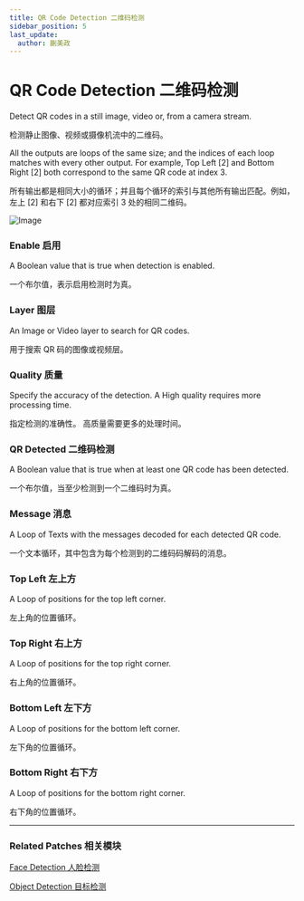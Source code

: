 ```yaml
---
title: QR Code Detection 二维码检测
sidebar_position: 5
last_update:
  author: 蒯美政
---
```


# QR Code Detection 二维码检测

Detect QR codes in a still image, video or, from a camera stream.

检测静止图像、视频或摄像机流中的二维码。

All the outputs are loops of the same size; and the indices of each loop matches with every other output. For example, Top Left [2] and Bottom Right [2] both correspond to the same QR code at index 3.

所有输出都是相同大小的循环；并且每个循环的索引与其他所有输出匹配。例如，左上 [2] 和右下 [2] 都对应索引 3 处的相同二维码。

![Image](@site/static/img/docs/Utility/qr-code-detection.png)

### Enable 启用

A Boolean value that is true when detection is enabled.

一个布尔值，表示启用检测时为真。

### Layer 图层

An Image or Video layer to search for QR codes.

用于搜索 QR 码的图像或视频层。

### Quality 质量

Specify the accuracy of the detection. A High quality requires more processing time.

指定检测的准确性。 高质量需要更多的处理时间。

### QR Detected 二维码检测

A Boolean value that is true when at least one QR code has been detected.

一个布尔值，当至少检测到一个二维码时为真。

### Message 消息

A Loop of Texts with the messages decoded for each detected QR code.

一个文本循环，其中包含为每个检测到的二维码码解码的消息。

### Top Left 左上方

A Loop of positions for the top left corner.

左上角的位置循环。

### Top Right 右上方

A Loop of positions for the top right corner.

右上角的位置循环。

### Bottom Left 左下方

A Loop of positions for the bottom left corner.

左下角的位置循环。

### Bottom Right 右下方

A Loop of positions for the bottom right corner.

右下角的位置循环。

------

### Related Patches 相关模块

[Face Detection 人脸检测](./Face%20Detection.md)

[Object Detection 目标检测](./Object%20Detection.md)
